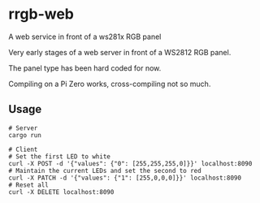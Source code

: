 # rrgb-web
A web service in front of a ws281x RGB panel

Very early stages of a web server in front of a WS2812 RGB panel.

The panel type has been hard coded for now. 

Compiling on a Pi Zero works, cross-compiling not so much.

## Usage
```
# Server
cargo run
```

```
# Client
# Set the first LED to white
curl -X POST -d '{"values": {"0": [255,255,255,0]}}' localhost:8090
# Maintain the current LEDs and set the second to red
curl -X PATCH -d '{"values": {"1": [255,0,0,0]}}' localhost:8090
# Reset all
curl -X DELETE localhost:8090
```

